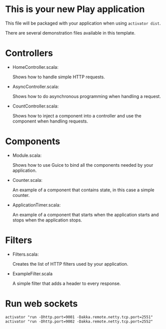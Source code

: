 This is your new Play application
=================================

This file will be packaged with your application when using `activator dist`.

There are several demonstration files available in this template.

Controllers
===========

- HomeController.scala:

  Shows how to handle simple HTTP requests.

- AsyncController.scala:

  Shows how to do asynchronous programming when handling a request.

- CountController.scala:

  Shows how to inject a component into a controller and use the component when
  handling requests.

Components
==========

- Module.scala:

  Shows how to use Guice to bind all the components needed by your application.

- Counter.scala:

  An example of a component that contains state, in this case a simple counter.

- ApplicationTimer.scala:

  An example of a component that starts when the application starts and stops
  when the application stops.

Filters
=======

- Filters.scala:

  Creates the list of HTTP filters used by your application.

- ExampleFilter.scala

  A simple filter that adds a header to every response.


Run web sockets
=====
`activator "run -Dhttp.port=9001 -Dakka.remote.netty.tcp.port=2551"`
`activator "run -Dhttp.port=9002 -Dakka.remote.netty.tcp.port=2552"`

